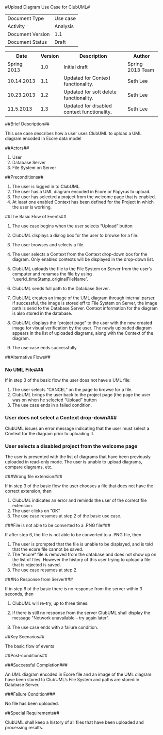 #Upload Diagram Use Case for ClubUML#

<TABLE>
<TR><TD>Document Type</TD><TD>Use case</TD></TR>
<TR><TD>Activity</TD><TD>Analysis</TD></TR>
<TR><TD>Document Version</TD><TD>1.1</TD></TR>
<TR><TD>Document Status</TD><TD>Draft</TD></TR>
</TABLE>

<TABLE>
<TR><TH>Date</TH><TH>Version</TH><TH>Description</TH><TH>Author</TH></TR>
<TR><TD>Spring 2013</TD><TD>1.0</TD><TD>Initial draft</TD><TD>Spring 2013 Team</TD></TR>
<TR><TD>10.14.2013</TD><TD>1.1</TD><TD>Updated for Context functionality.</TD><TD>Seth Lee</TD></TR>
<TR><TD>10.23.2013</TD><TD>1.2</TD><TD>Updated for soft delete functionality.</TD><TD>Seth Lee</TD></TR>
<TR><TD>11.5.2013</TD><TD>1.3</TD><TD>Updated for disabled context functionality.</TD><TD>Seth Lee</TD></TR>
</TABLE>

##Brief Description##

This use case describes how a user uses ClubUML to upload a UML diagram encoded in Ecore data
model

##Actors##

1. User
2. Database Server
3. File System on Server

##Preconditions##

1. The user is logged in to ClubUML.
2. The user has a UML diagram encoded in Ecore or Papyrus to upload.
3. The user has selected a project from the welcome page that is enabled.
4. At least one enabled Context has been defined for the Project in which the user is working.
 
##The Basic Flow of Events##

1. The use case begins when the user selects “Upload” button
2. ClubUML displays a dialog box for the user to browse for a file.
3. The user browses and selects a file.
4. The user selects a Context from the Context drop-down box for the diagram.  Only enabled
   contexts will be displayed in the drop-down list.

5. ClubUML uploads the file to the File System on Server from the user’s computer and renames the
file by using “userId_timeStamp_originalFileName”.

6. ClubUML sends full path to the Database Server.

7. ClubUML creates an image of the UML diagram through internal parser. If successful, the image
is stored off to File System on Server, the image path is send to the Database Server.  Context
information for the diagram is also stored in the database.

8. ClubUML displays the “project page” to the user with the new created image for visual verification
by the user.  The newly uploaded diagram appears in the list of uploaded diagrams, along with 
the Context of the diagram.

9. The use case ends successfully.

##Alternative Flows##

### No UML File###

If in step 3 of the basic flow the user does not have a UML file:

1. The user selects “CANCEL” on the page to browse for a file.
2. ClubUML brings the user back to the project page (the page the user was on when he selected
“Upload” button
3. The use case ends in a failed condition.

### User does not select a Context drop-down###

ClubUML issues an error message indicating that the user must select a Context for the diagram
prior to uploading it.

### User selects a disabled project from the welcome page ###

The user is presented with the list of diagrams that have been previously uploaded in 
read-only mode.  The user is unable to upload diagrams, compare diagrams, etc.

###Wrong file extension###

If in step 3 of the basic flow the user chooses a file that does not have the correct extension, then

1. ClubUML indicates an error and reminds the user of the correct file extension.
2. The user clicks on “OK”
3. The use case resumes at step 2 of the basic use case.

###File is not able to be converted to a .PNG file###

If after step 6, the file is not able to be converted to a .PNG file, then

1. The user is prompted that the file is unable to be displayed, and is told that the ecore file cannot
be saved.
2. The “ecore” file is removed from the database and does not show up on the list of files. However
the history of this user trying to upload a file that is rejected is saved.
3. The use case resumes at step 2.

###No Response from Server###

If in step 6 of the basic there is no response from the server within 3 seconds, then

1. ClubUML will re-try, up to three times.
2. If there is still no response from the server ClubUML shall display the message "Network
unavailable – try again later".

3. The use case ends with a failure condition.

##Key Scenarios##

The basic flow of events

##Post-conditions##

###Successful Completion###

An UML diagram encoded in Ecore file and an image of the UML diagram have been stored to
ClubUML’s File System and paths are stored in Database Server.

###Failure Condition###

No file has been uploaded.

##Special Requirements##

ClubUML shall keep a history of all files that have been uploaded and processing results.